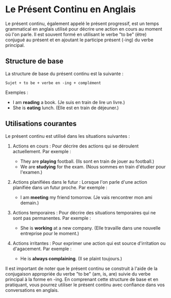 
# Le Présent Continu en Anglais

Le présent continu, également appelé le présent progressif, est un temps grammatical en anglais utilisé pour décrire une action en cours au moment où l'on parle. Il est souvent formé en utilisant le verbe "to be" (être) conjugué au présent et en ajoutant le participe présent (-ing) du verbe principal.

## Structure de base

La structure de base du présent continu est la suivante :
```
Sujet + to be + verbe en -ing + complément
```

Exemples :
- I am **reading** a book. (Je suis en train de lire un livre.)
- She is **eating** lunch. (Elle est en train de déjeuner.)

## Utilisations courantes

Le présent continu est utilisé dans les situations suivantes :

1. Actions en cours : Pour décrire des actions qui se déroulent actuellement. Par exemple :
   - They are **playing** football. (Ils sont en train de jouer au football.)
   - We are **studying** for the exam. (Nous sommes en train d'étudier pour l'examen.)

2. Actions planifiées dans le futur : Lorsque l'on parle d'une action planifiée dans un futur proche. Par exemple :
   - I am **meeting** my friend tomorrow. (Je vais rencontrer mon ami demain.)

3. Actions temporaires : Pour décrire des situations temporaires qui ne sont pas permanentes. Par exemple :
   - She is **working** at a new company. (Elle travaille dans une nouvelle entreprise pour le moment.)

4. Actions irritantes : Pour exprimer une action qui est source d'irritation ou d'agacement. Par exemple :
   - He is **always complaining**. (Il se plaint toujours.)

Il est important de noter que le présent continu se construit à l'aide de la conjugaison appropriée du verbe "to be" (am, is, are) suivie du verbe principal à la forme en -ing. En comprenant cette structure de base et en pratiquant, vous pourrez utiliser le présent continu avec confiance dans vos conversations en anglais.
